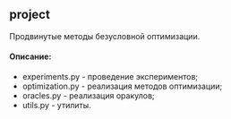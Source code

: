## project

Продвинутые методы безусловной оптимизации.

#### Описание:

+ experiments.py - проведение экспериментов;
+ optimization.py - реализация методов оптимизации;
+ oracles.py - реализация оракулов;
+ utils.py - утилиты.